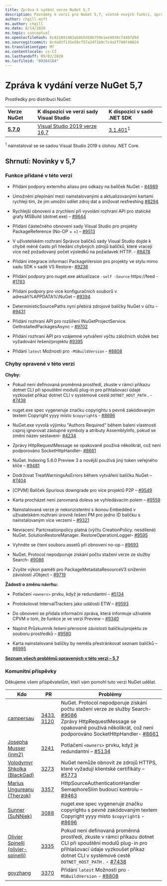```yaml
---
title: Zpráva k vydání verze NuGet 5,7
description: Poznámky k verzi pro NuGet 5,7, včetně nových funkcí, oprav chyb a chcete odeslat obecnou.
author: chgill-msft
ms.author: chgill
ms.date: 8/14/2020
ms.topic: conceptual
ms.openlocfilehash: 6c821091983ab0b5d59b759e1ee9930cf449fd9d
ms.sourcegitcommit: 6cda91f135e58cf57a2471b0c7c4a2f748f40024
ms.translationtype: MT
ms.contentlocale: cs-CZ
ms.lasthandoff: 09/02/2020
ms.locfileid: "89364164"
---
```

# <a name="nuget-57-release-notes"></a>Zpráva k vydání verze NuGet 5,7

Prostředky pro distribuci NuGet:

| Verze NuGet | K dispozici ve verzi sady Visual Studio | K dispozici v sadě .NET SDK |
|:---|:---|:---|
| [**5.7.0**](https://nuget.org/downloads) | [Visual Studio 2019 verze 16,7](https://visualstudio.microsoft.com/downloads/) | [3.1.401](https://dotnet.microsoft.com/download/dotnet-core/3.1)<sup>1</sup> |

<sup>1</sup> nainstaloval se se sadou Visual Studio 2019 s úlohou .NET Core.

## <a name="summary-whats-new-in-57"></a>Shrnutí: Novinky v 5,7

### <a name="features-added-in-this-release"></a>Funkce přidané v této verzi

* Přidání podpory externího aliasu pro odkazy na balíček NuGet – [#4989](https://github.com/NuGet/Home/issues/4989)

* Umožnění přepínání mezi nainstalovanými a aktualizovanými kartami rychleji tím, že jim umožní sdílet zdroj dat a snižovat resfreshing [#8294](https://github.com/NuGet/Home/issues/8294)

* Rychlejší obnovení a zrychlení při vyvolání rozhraní API pro statické grafy MSBuild (dotnet.exe) – [#9644](https://github.com/NuGet/Home/issues/9644)

* Přidání částečného obnovení sady Visual Studio pro projekty PackageReference (No-OP + +) – [#9513](https://github.com/NuGet/Home/issues/9513)

* V uživatelském rozhraní Správce balíčků sady Visual Studio dojde k chybě méně často při hledání chybných zdrojů balíčků, které vracejí více než požadovaný počet výsledků na požadavek HTTP. - [#8478](https://github.com/NuGet/Home/issues/8478)

* Přidání integrace informací PackageVersion pro projekty ve stylu mimo sadu SDK v sadě VS Restore- [#9236](https://github.com/NuGet/Home/issues/9236)

* Přidání podpory pro nuget.exe aktualizace `-self -Source` https://feed  -  [#1783](https://github.com/NuGet/Home/issues/1783)

* Přidání podpory pro více konfiguračních souborů v adresáři%APPDATA%\NuGet – [#9394](https://github.com/NuGet/Home/issues/9394)

* DeterministicSourcePaths nyní přebírá zdrojové balíčky NuGet v účtu – [#9431](https://github.com/NuGet/Home/issues/9431)

* Přidání rozhraní API pro rozšíření INuGetProjectService. GetInstalledPackagesAsync – [#9702](https://github.com/NuGet/Home/issues/9702)

* Přidání rozhraní API pro vzájemné vytváření výčtu záložních složek bez vyžadování řešení/projektu [#9395](https://github.com/NuGet/Home/issues/9395)

* Přidání `latest` Možnosti pro `-MSBuildVersion`  -  [#8808](https://github.com/NuGet/Home/issues/8808)

### <a name="issues-fixed-in-this-release"></a>Chyby opravené v této verzi

**Chyby:**

* Pokud není definovaná proměnná prostředí, zkuste v rámci příkazu dotnet CLI při spouštění modulů plug-in pro přihlašovací údaje vyzkoušet příkaz dotnet CLI v systémové cestě `DOTNET_HOST_PATH`  . - [#7438](https://github.com/NuGet/Home/issues/7438)

* nuget.exe spec vygeneruje značku copyrightu s pevně zakódovaným textem Copyright yyyy místo `$copyright$`  -  [#8696](https://github.com/NuGet/Home/issues/8696)

* NuGet.exe vyvolá výjimku "Authors Required" během balení vlastnosti csproj ignorovat zástupné symboly a atributy AssemblyInfo, pokud se změní název sestavení- [#4234](https://github.com/NuGet/Home/issues/4234)

* Zprávy HttpRequestMessage se opakovaně používá několikrát, což není podporováno SocketHttpHandler- [#8661](https://github.com/NuGet/Home/issues/8661)

* NuGet. Indexing 5.6.0 Preview 3 a novější používá jiný token veřejného klíče – [#9481](https://github.com/NuGet/Home/issues/9481)

* Dodržovat TreatWarningsAsErrors během vytváření balíčku NuGet – [#7404](https://github.com/NuGet/Home/issues/7404)

* [CPVM] Balíček Spurious downgrade pro více projektů P2P – [#9549](https://github.com/NuGet/Home/issues/9549)

* Karta procházet není zarovnaná doleva se vyhledávacím polem – [#9559](https://github.com/NuGet/Home/issues/9559)

* Nainstalovaná verze je nekonzistentní s ikonou Embedded v uživatelském rozhraní úrovně řešení PM pro jedno ID balíčku s nainstalovaným více verzemi – [#9321](https://github.com/NuGet/Home/issues/9321)

* Nevracení: Partcreationpolicy platná (výčtu CreationPolicy. nesdílené) NuGet. SolutionRestoreManager. RestoreOperationLogger- [#9595](https://github.com/NuGet/Home/issues/9595)

* Vyhněte se čtení souboru assetů při obnovení no-op – [#9693](https://github.com/NuGet/Home/issues/9693)

* NuGet. Protocol nepodporuje získání počtu stažení verze ze služby Search- [#9086](https://github.com/NuGet/Home/issues/9086)

* Zvyšte výkon paměti pro PackageMetadataResourceV3 snížením závislostí JObject – [#9719](https://github.com/NuGet/Home/issues/9719)

**Žádosti o změnu návrhu:**

* Potlačení `<owners>` prvku, když je redundantní – [#5134](https://github.com/NuGet/Home/issues/5134)

* Protokolovat IntervalTrackers jako události ETW – [#9593](https://github.com/NuGet/Home/issues/9593)

* Do obnovení se přidala informační zpráva, která informuje uživatele CPVM o tom, že funkce je ve verzi Preview – [#9340](https://github.com/NuGet/Home/issues/9340)

* Naplnit Průzkumník řešení přenosné závislosti balíčku/projektu ze souboru prostředků – [#9580](https://github.com/NuGet/Home/issues/9580)

* Karta nainstalované balíčky by neměla přestránkovat seznam balíčků – [#6995](https://github.com/NuGet/Home/issues/6995)

**[Seznam všech problémů opravených v této verzi – 5,7](https://app.zenhub.com/workspaces/nuget-client-team-55aec9a240305cf007585881/reports/release?release=5ea77f51ab1a972297db2e92)**

### <a name="community-contributions"></a>Komunitní příspěvky

Děkujeme všem přispěvatelům, kteří vám pomohl tuto verzi NuGet udělat.

|Kdo|PR|Problémy|
|----|----|----|
|[campersau](https://github.com/campersau)|[3433](https://github.com/NuGet/NuGet.Client/pull/3433), [3120](https://github.com/NuGet/NuGet.Client/pull/3120)|NuGet. Protocol nepodporuje získání počtu stažení verze ze služby Search- [#9086](https://github.com/NuGet/Home/issues/9086) </br>Zprávy HttpRequestMessage se opakovaně používá několikrát, což není podporováno SocketHttpHandler- [#8661](https://github.com/NuGet/Home/issues/8661)|
|[Josepha Musser (jnm2)](https://github.com/jnm2)|[3241](https://github.com/NuGet/NuGet.Client/pull/3241)|Potlačení `<owners>` prvku, když je redundantní – [#5134](https://github.com/NuGet/Home/issues/5134)|
|[Volodymyr Shkolka (BlackGad)](https://github.com/BlackGad)|[3273](https://github.com/NuGet/NuGet.Client/pull/3273)|NuGet nemůže obnovit ze zdrojů HTTPS, které vyžadují klientské certifikáty – [#5773](https://github.com/NuGet/Home/issues/5773)|
|[Marius Ungureanu (Therzok)](https://github.com/Therzok)|[3357](https://github.com/NuGet/NuGet.Client/pull/3357)|HttpSourceAuthenticationHandler SemaphoreSlim budoucí kontrolu – [#9463](https://github.com/NuGet/Home/issues/9463)|
|[Sunner (SuNNjek)](https://github.com/SuNNjek)|[3088](https://github.com/NuGet/NuGet.Client/pull/3088)|nuget.exe spec vygeneruje značku copyrightu s pevně zakódovaným textem Copyright yyyy místo `$copyright$`  -  [#8696](https://github.com/NuGet/Home/issues/8696)|
|[Olivier Spinelli (olivier-spinelli)](https://github.com/olivier-spinelli)|[3335](https://github.com/NuGet/NuGet.Client/pull/3335)|Pokud není definovaná proměnná prostředí, zkuste v rámci příkazu dotnet CLI při spouštění modulů plug-in pro přihlašovací údaje vyzkoušet příkaz dotnet CLI v systémové cestě `DOTNET_HOST_PATH`  . - [#7438](https://github.com/NuGet/Home/issues/7438)|
|[goyzhang](https://github.com/goyzhang)|[3370](https://github.com/NuGet/NuGet.Client/pull/3370)|Přidání `latest` Možnosti pro `-MSBuildVersion`  -  [#8808](https://github.com/NuGet/Home/issues/8808)|
